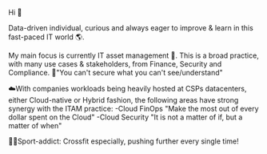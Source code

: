 Hi 👋

Data-driven individual, curious and always eager to improve & learn in this fast-paced IT world 🌎.

My main focus is currently IT asset management 🔄.
This is a broad practice, with many use cases & stakeholders, from Finance, Security and Compliance. 
📢"You can't secure what you can't see/understand"

☁️With companies workloads being heavily hosted at CSPs datacenters, either Cloud-native or Hybrid fashion, the following areas have strong synergy with the ITAM practice:
-Cloud FinOps "Make the most out of every dollar spent on the Cloud"
-Cloud Security "It is not a matter of if, but a matter of when"

🏃‍♂️Sport-addict: Crossfit especially, pushing further every single time!